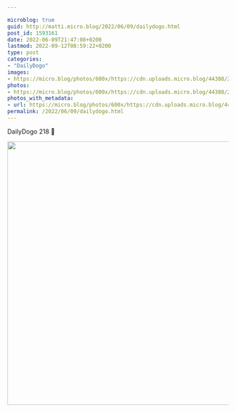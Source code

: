 ```yaml
---

microblog: true
guid: http://matti.micro.blog/2022/06/09/dailydogo.html
post_id: 1593161
date: 2022-06-09T21:47:08+0200
lastmod: 2022-09-12T08:59:22+0200
type: post
categories:
- "DailyDogo"
images:
- https://micro.blog/photos/600x/https://cdn.uploads.micro.blog/44388/2022/f446c8efba.jpg
photos:
- https://micro.blog/photos/600x/https://cdn.uploads.micro.blog/44388/2022/f446c8efba.jpg
photos_with_metadata:
- url: https://micro.blog/photos/600x/https://cdn.uploads.micro.blog/44388/2022/f446c8efba.jpg
permalink: /2022/06/09/dailydogo.html
---
```

DailyDogo 218 🐶

<img src="/media/uploads/2022/f446c8efba.jpg" width="600" height="600" alt="" />
